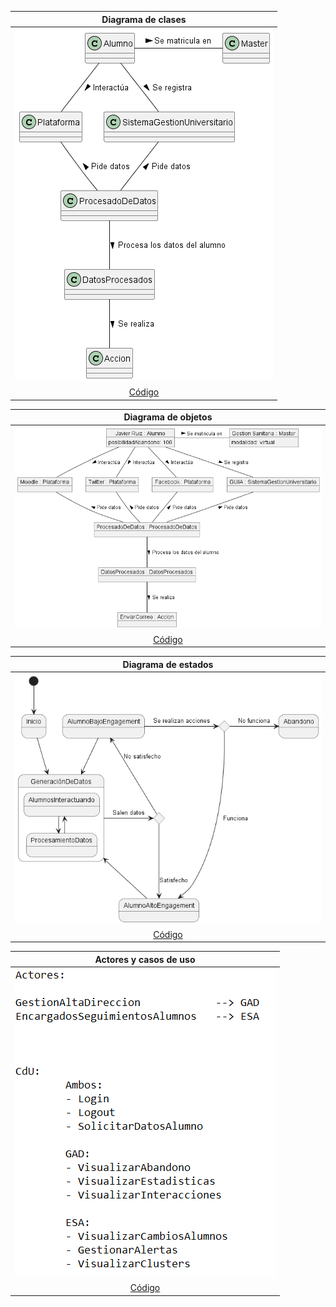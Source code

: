 |Diagrama de clases
|:-:
|![Imagen](images/Clases.png)
|[Código](Clases_v2.puml)

|Diagrama de objetos
|:-:
|![Imagen](images/Objetos.png)
|[Código](Objetos_v2.puml)

|Diagrama de estados
|:-:
|![Imagen](images/Estados.png)
|[Código](Estados_v2.puml)

|Actores y casos de uso
|:-:
|![Imagen](images/casosDeUsoActores.PNG)
|[Código](CdU.txt)
